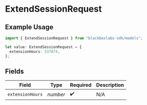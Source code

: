 # ExtendSessionRequest

## Example Usage

```typescript
import { ExtendSessionRequest } from "blackboxlabs-sdk/models";

let value: ExtendSessionRequest = {
  extensionHours: 537874,
};
```

## Fields

| Field              | Type               | Required           | Description        |
| ------------------ | ------------------ | ------------------ | ------------------ |
| `extensionHours`   | *number*           | :heavy_check_mark: | N/A                |